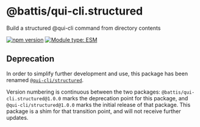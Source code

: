 # @battis/qui-cli.structured

Build a structured @qui-cli command from directory contents

[![npm version](https://badge.fury.io/js/@battis%2Fqui-cli.structured.svg)](https://npmjs.com/packages/@battis/qui-cli.structured)
[![Module type: ESM](https://img.shields.io/badge/module%20type-esm-brightgreen)](https://nodejs.org/api/esm.html)

## Deprecation

In order to simplify further development and use, this package has been renamed [`@qui-cli/structured`](https://npmjs.com/packages/@qui-cli/structured).

Version numbering is continuous between the two packages: `@battis/qui-cli.structured@1.0.0` marks the deprecation point for this package, and `@qui-cli/structured@1.0.0` marks the initial release of that package. This package is a shim for that transition point, and will not receive further updates.
